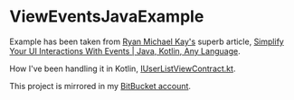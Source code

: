 # ViewEventsJavaExample

Example has been taken from [Ryan Michael Kay's](https://www.youtube.com/c/wiseAss) superb article, [Simplify Your UI Interactions With Events | Java, Kotlin, Any Language](https://medium.com/swlh/simplify-your-ui-interactions-with-events-java-kotlin-any-language-5062c1b1e0e4).

How I've been handling it in Kotlin, [IUserListViewContract.kt](https://github.com/DavidPrecopia/Lists/blob/master/app/src/main/java/com/precopia/david/lists/view/userlistlist/IUserListViewContract.kt).

This project is mirrored in my [BitBucket account](https://bitbucket.org/davidprecopia/vieweventsjavaexample/src/master/).